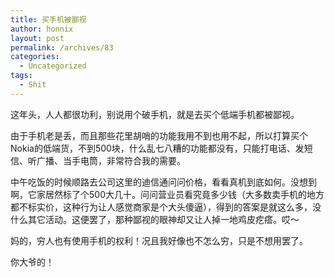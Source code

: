 ```yaml
---
title: 买手机被鄙视
author: honnix
layout: post
permalink: /archives/83
categories:
  - Uncategorized
tags:
  - Shit
---
```

这年头，人人都很功利，别说用个破手机，就是去买个低端手机都被鄙视。

由于手机老是丢，而且那些花里胡哨的功能我用不到也用不起，所以打算买个Nokia的低端货，不到500块，什么乱七八糟的功能都没有，只能打电话、发短信、听广播、当手电筒，非常符合我的需要。

中午吃饭的时候顺路去公司这里的迪信通问问价格，看看真机到底如何。没想到啊，它家居然标了个500大几十。问问营业员看究竟多少钱（大多数卖手机的地方都不标实价，这种行为让人感觉商家是个大头傻逼），得到的答案是就这么多，没什么其它活动。这便罢了，那种鄙视的眼神却又让人掉一地鸡皮疙瘩。哎～

妈的，穷人也有使用手机的权利！况且我好像也不怎么穷，只是不想用罢了。

你大爷的！